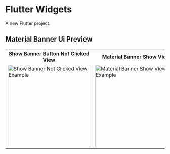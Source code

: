 # Flutter Widgets

A new Flutter project.



## Material Banner Ui Preview

<table>
  
  
<tr>                    
   <th>Show Banner Button Not Clicked View</th>
   <th>Material Banner Show View</th>
</tr>  
  
  
  
<tr>

<td>
    <img src="https://github.com/mdsomad/flutter_widgets/assets/103892160/7fa9c569-c617-48e2-8308-c1c9257e8b27" alt="Show Banner Not Clicked View Example" width="260"/>
</td>

<td>
    <img src="https://github.com/mdsomad/flutter_widgets/assets/103892160/54bef472-b79d-4fca-b212-c1ae5448050a" alt="Material Banner Show View Example" width="260"/>
</td>



  
</tr>

</table>




